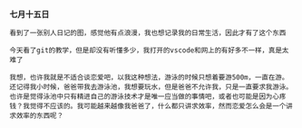 **七月十五日**  

    看到了一张别人日记的图，感觉他有点浪漫，我也想记录我的日常生活，因此才有了这个东西  

    今天看了git的教学，但是却没有听懂多少，我打开的vscode和网上的有好多不一样，真是太难了  
    
    我想，也许我就是不适合谈恋爱吧，以我这种想法，游泳的时候只想着要游500m，一直在游。还记得我小时候，爸爸带我去游泳池，我想要玩水，但是爸爸不允许我，只是一直要求我游泳。也许是觉得泳池中只有精进自己的游泳技术才是唯一应当做的事情吧，或者也可能是因为心疼钱？我觉得不应该的。我可能越来越像我爸爸了，什么都只讲求效率，然而恋爱怎么会是一个讲求效率的东西呢？